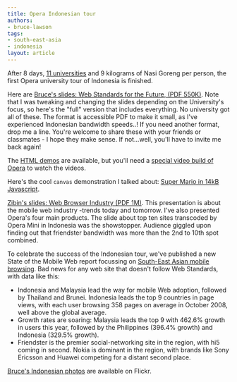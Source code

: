 ```yaml
---
title: Opera Indonesian tour
authors:
- bruce-lawson
tags:
- south-east-asia
- indonesia
layout: article
---
```

<p>After 8 days, <a href="http://my.opera.com/universitytours/blog/index.dml/tag/indonesia">11 universities</a> and 9 kilograms of Nasi Goreng per person, the first Opera university tour of Indonesia is finished.</p>

<p>Here are <a href="/blog/opera-indonesian-tour/indonesia-Bruce.pdf">Bruce&#39;s slides: Web Standards for the Future, (PDF 550K)</a>. Note that I was tweaking and changing the slides depending on the University&#39;s focus, so here&#39;s the &quot;full&quot; version that includes everything. No university got all of these. The format is accessible <abbr>PDF</abbr> to make it small, as I&#39;ve experienced Indonesian bandwidth speeds..! If you need another format, drop me a line. You&#39;re welcome to share these with your friends or classmates - I hope they make sense. If not…well, you&#39;ll have to invite me back again!</p>

<p>The <a href="/blog/uk-university-tour-web-standards-for-the-future/opera-uk-tour.zip">HTML demos</a> are available, but you&#39;ll need a <a href="http://labs.opera.com/downloads/">special video build of Opera</a> to watch the videos.</p>

<p>Here&#39;s the cool <code>canvas</code> demonstration I talked about: <a href="http://blog.nihilogic.dk/2008/04/super-mario-in-14kb-javascript.html">Super Mario in 14kB Javascript</a>.</p>

<p><a href="/blog/opera-indonesian-tour/Indonesia%20Tour%20presentation-zibincheah.pdf">Zibin&#39;s slides: Web Browser Industry (PDF 1M)</a>. This presentation is about the mobile web industry -trends today and tomorrow. I&#39;ve also presented Opera&#39;s four main products. The slide about top ten sites transcoded by Opera Mini in Indonesia was the showstopper. Audience giggled upon finding out that friendster bandwidth was more than the 2nd to 10th spot combined.</p>

<p>To celebrate the success of the Indonesian tour, we&#39;ve published a new State of the Mobile Web report focussing on <a href="http://www.opera.com/smw/2008/10/">South-East Asian mobile browsing</a>. Bad news for any web site that doesn&#39;t follow Web Standards, with data like this:</p>
<ul><li>Indonesia and Malaysia lead the way for mobile Web adoption, followed by Thailand and Brunei.
Indonesia leads the top 9 countries in page views, with each user browsing 358 pages on average in October 2008, well above the global average.</li>
<li>Growth rates are soaring: Malaysia leads the top 9 with 462.6% growth in users this year, followed by the Philippines (396.4% growth) and Indonesia (329.5% growth).</li>
<li>Friendster is the premier social-networking site in the region, with hi5 coming in second.
Nokia is dominant in the region, with brands like Sony Ericsson and Huawei competing for a distant second place.</li>
</ul>

<p><a href="http://www.flickr.com/photos/24374884@N08/sets/72157610078878338/">Bruce&#39;s Indonesian photos</a> are available on Flickr.</p>

